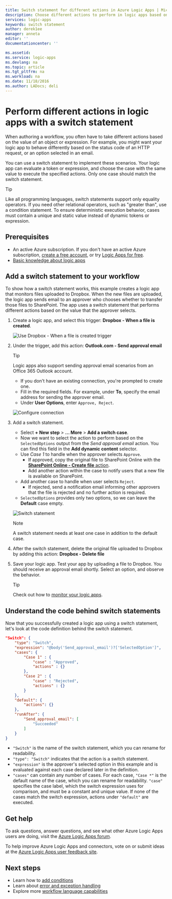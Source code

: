 ```yaml
---
title: Switch statement for different actions in Azure Logic Apps | Microsoft Docs
description: Choose different actions to perform in logic apps based on expression values by using a switch statement
services: logic-apps
keywords: switch statement
author: derek1ee
manager: anneta
editor: ''
documentationcenter: ''

ms.assetid: 
ms.service: logic-apps
ms.devlang: na
ms.topic: article
ms.tgt_pltfrm: na
ms.workload: na
ms.date: 11/18/2016
ms.author: LADocs; deli
---
```


# Perform different actions in logic apps with a switch statement

When authoring a workflow, you often have to take different actions based on the value of an object or expression. 
For example, you might want your logic app to behave differently based on the status code of an HTTP request, 
or an option selected in an email.

You can use a switch statement to implement these scenarios. Your logic app can evaluate a token or expression, 
and choose the case with the same value to execute the specified actions. Only one case should match the switch statement.

> [!TIP]
> Like all programming languages, switch statements support only equality operators. 
> If you need other relational operators, such as "greater than", use a condition statement.
> To ensure deterministic execution behavior, cases must contain a unique and static value instead of dynamic tokens or expression.

## Prerequisites

- An active Azure subscription. If you don't have an active Azure subscription, 
[create a free account](https://azure.microsoft.com/free/), or try [Logic Apps for free](https://tryappservice.azure.com/).
- [Basic knowledge about logic apps](logic-apps-overview.md)

## Add a switch statement to your workflow

To show how a switch statement works, this example creates a logic app that monitors files uploaded to Dropbox. 
When the new files are uploaded, the logic app sends email to an approver who chooses whether to transfer those files to SharePoint. 
The app uses a switch statement that performs different actions based on the value that the approver selects.

1. Create a logic app, and select this trigger: **Dropbox - When a file is created**.

   ![Use Dropbox - When a file is created trigger](./media/logic-apps-switch-case/dropbox-trigger.jpg)

2. Under the trigger, add this action: **Outlook.com - Send approval email**

   > [!TIP]
   > Logic apps also support sending approval email scenarios from an Office 365 Outlook account.

   - If you don't have an existing connection, you're prompted to create one.
   - Fill in the required fields. For example, under **To**, specify the email address for sending the approver email.
   - Under **User Options**, enter `Approve, Reject`.

   ![Configure connection](./media/logic-apps-switch-case/send-approval-email-action.jpg)

3. Add a switch statement.

   - Select **+ New step** > **... More** > **Add a switch case**. 
   - Now we want to select the action to perform based on the `SelectedOptions` output from the *Send approval email* action. 
   You can find this field in the **Add dynamic content** selector.
   - Use *Case 1* to handle when the approver selects `Approve`.
     - If approved, copy the original file to SharePoint Online with the [**SharePoint Online - Create file** action](../connectors/connectors-create-api-sharepointonline.md).
     - Add another action within the case to notify users that a new file is available on SharePoint.
   - Add another case to handle when user selects `Reject`.
     - If rejected, send a notification email informing other approvers that the file is rejected and no further action is required.
   - `SelectedOptions` provides only two options, so we can leave the **Default** case empty.

   ![Switch statement](./media/logic-apps-switch-case/switch.jpg)

   > [!NOTE]
   > A switch statement needs at least one case in addition to the default case.

4. After the switch statement, delete the original file uploaded to Dropbox 
by adding this action: **Dropbox - Delete file**

5. Save your logic app. Test your app by uploading a file to Dropbox. 
You should receive an approval email shortly. Select an option, and observe the behavior.

   > [!TIP]
   > Check out how to [monitor your logic apps](logic-apps-monitor-your-logic-apps.md).

## Understand the code behind switch statements

Now that you successfully created a logic app using a switch statement, 
let's look at the code definition behind the switch statement.

```json
"Switch": {
	"type": "Switch",
	"expression": "@body('Send_approval_email')?['SelectedOption']",
	"cases": {
		"Case 1" : {
			"case" : "Approved",
			"actions" : {}
		},
		"Case 2" : {
			"case" : "Rejected",
			"actions" : {}
		}
	},
	"default": {
		"actions": {}
	},
	"runAfter": {
		"Send_approval_email": [
			"Succeeded"
		]
	}
}
```

* `"Switch"` is the name of the switch statement, which you can rename for readability. 
* `"type": "Switch"` indicates that the action is a switch statement. 
* `"expression"` is the approver's selected option in this example 
and is evaluated against each case declared later in the definition. 
* `"cases"` can contain any number of cases. For each case, `"Case *"` 
is the default name of the case, which you can rename for readability. 
`"case"` specifies the case label, which the switch expression uses for comparison, 
and must be a constant and unique value. If none of the cases match the switch expression, 
actions under `"default"` are executed.

## Get help

To ask questions, answer questions, and see what other Azure Logic Apps users are doing, 
visit the [Azure Logic Apps forum](https://social.msdn.microsoft.com/Forums/en-US/home?forum=azurelogicapps).

To help improve Azure Logic Apps and connectors, vote on or submit ideas at the 
[Azure Logic Apps user feedback site](http://aka.ms/logicapps-wish).

## Next steps

- Learn how to [add conditions](logic-apps-use-logic-app-features.md)
- Learn about [error and exception handling](logic-apps-exception-handling.md)
- Explore more [workflow language capabilities](logic-apps-author-definitions.md)